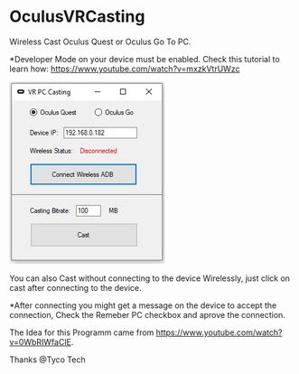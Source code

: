 # OculusVRCasting
Wireless Cast Oculus Quest or Oculus Go To PC.

*Developer Mode on your device must be enabled. 
Check this tutorial to learn how: https://www.youtube.com/watch?v=mxzkVtrUWzc

![Alt text](https://github.com/jjohnreese/OculusVRCasting/blob/master/VR%20Wireless%20Casting.JPG "Screenshot")

You can also Cast without connecting to the device Wirelessly, just click on cast after connecting to the device.

*After connecting you might get a message on the device to accept the connection, Check the Remeber PC checkbox and aprove the connection.

The Idea for this Programm came from https://www.youtube.com/watch?v=0WbRIWfaClE.

Thanks @Tyco Tech
